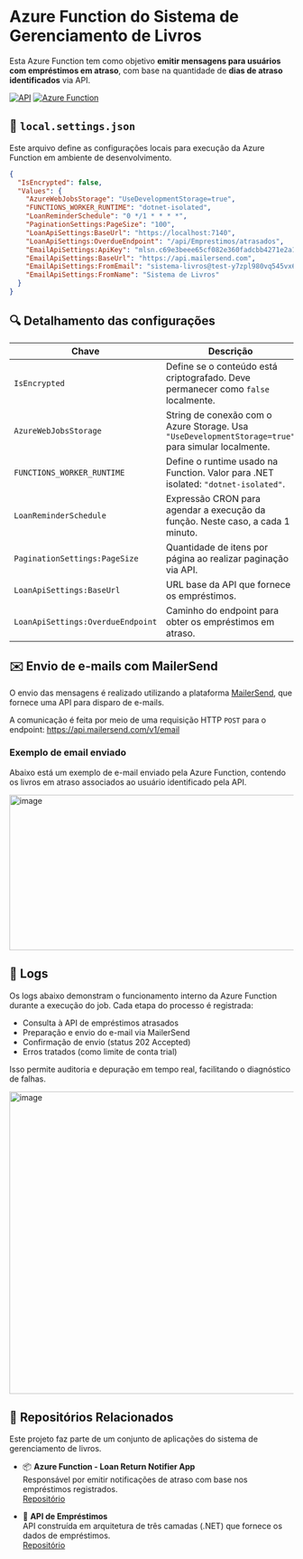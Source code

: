 # Azure Function do Sistema de Gerenciamento de Livros

Esta Azure Function tem como objetivo **emitir mensagens para usuários com empréstimos em atraso**, com base na quantidade de **dias de atraso identificados** via API.

[![API](https://img.shields.io/badge/🔗API-blue)](https://github.com/ezequiel-lima/gerenciamento-livro-tres-camadas-devio)
[![Azure Function](https://img.shields.io/badge/Azure_Function-%2300BCF2?logo=azure-functions&logoColor=white)](https://github.com/ezequiel-lima/gerenciamento-livro-loan-return-notifier-app)

## 📁 `local.settings.json`

Este arquivo define as configurações locais para execução da Azure Function em ambiente de desenvolvimento.

```json
{
  "IsEncrypted": false,
  "Values": {
    "AzureWebJobsStorage": "UseDevelopmentStorage=true",
    "FUNCTIONS_WORKER_RUNTIME": "dotnet-isolated",
    "LoanReminderSchedule": "0 */1 * * * *",
    "PaginationSettings:PageSize": "100",
    "LoanApiSettings:BaseUrl": "https://localhost:7140",
    "LoanApiSettings:OverdueEndpoint": "/api/Emprestimos/atrasados",
    "EmailApiSettings:ApiKey": "mlsn.c69e3beee65cf082e360fadcbb4271e2a145d7a8e3d09dcae815c4a0bb704038",
    "EmailApiSettings:BaseUrl": "https://api.mailersend.com",
    "EmailApiSettings:FromEmail": "sistema-livros@test-y7zpl980vq545vx6.mlsender.net",
    "EmailApiSettings:FromName": "Sistema de Livros"
  }
}
```

## 🔍 Detalhamento das configurações

| **Chave**                          | **Descrição**                                                                 |
|------------------------------------|--------------------------------------------------------------------------------|
| `IsEncrypted`                      | Define se o conteúdo está criptografado. Deve permanecer como `false` localmente. |
| `AzureWebJobsStorage`              | String de conexão com o Azure Storage. Usa `"UseDevelopmentStorage=true"` para simular localmente. |
| `FUNCTIONS_WORKER_RUNTIME`         | Define o runtime usado na Function. Valor para .NET isolated: `"dotnet-isolated"`. |
| `LoanReminderSchedule`            | Expressão CRON para agendar a execução da função. Neste caso, a cada 1 minuto. |
| `PaginationSettings:PageSize`      | Quantidade de itens por página ao realizar paginação via API. |
| `LoanApiSettings:BaseUrl`          | URL base da API que fornece os empréstimos. |
| `LoanApiSettings:OverdueEndpoint`  | Caminho do endpoint para obter os empréstimos em atraso. |

## ✉️ Envio de e-mails com MailerSend

O envio das mensagens é realizado utilizando a plataforma [MailerSend](https://www.mailersend.com/), que fornece uma API para disparo de e-mails.

A comunicação é feita por meio de uma requisição HTTP `POST` para o endpoint: https://api.mailersend.com/v1/email

### Exemplo de email enviado 

Abaixo está um exemplo de e-mail enviado pela Azure Function, contendo os livros em atraso associados ao usuário identificado pela API. 

<img width="826" height="275" alt="image" src="https://github.com/user-attachments/assets/8be2ca42-fbb6-434b-bac2-8f0ca8e2c962" />

## 📜 Logs

Os logs abaixo demonstram o funcionamento interno da Azure Function durante a execução do job. Cada etapa do processo é registrada:

- Consulta à API de empréstimos atrasados
- Preparação e envio do e-mail via MailerSend
- Confirmação de envio (status 202 Accepted)
- Erros tratados (como limite de conta trial)

Isso permite auditoria e depuração em tempo real, facilitando o diagnóstico de falhas.

<img width="1356" height="535" alt="image" src="https://github.com/user-attachments/assets/640608bd-a568-4bbc-aed6-591c4ba58512" />

## 🔗 Repositórios Relacionados

Este projeto faz parte de um conjunto de aplicações do sistema de gerenciamento de livros.

- 📦 **Azure Function - Loan Return Notifier App**  
  Responsável por emitir notificações de atraso com base nos empréstimos registrados.  
 [Repositório](https://github.com/ezequiel-lima/gerenciamento-livro-loan-return-notifier-app)

- 🧱 **API de Empréstimos**  
  API construída em arquitetura de três camadas (.NET) que fornece os dados de empréstimos.  
  [Repositório](https://github.com/ezequiel-lima/gerenciamento-livro-tres-camadas-devio)

